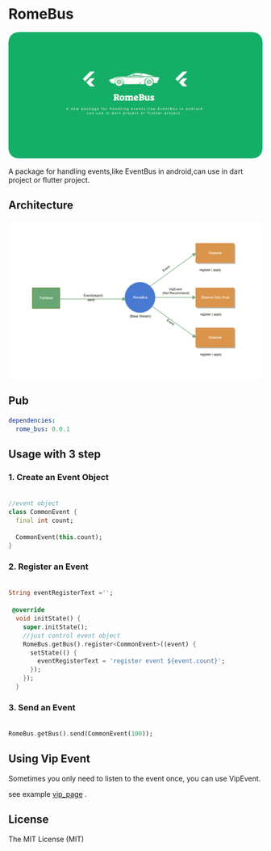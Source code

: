 # RomeBus

<img src="./raw/logo.png" alt="Logo">

A package for handling events,like EventBus in android,can use in dart project or flutter project.

## Architecture

<img src="./raw/architecture.png" alt="architecture">

## Pub

```yaml
dependencies:
  rome_bus: 0.0.1
```

## Usage with 3 step

### 1. Create an Event Object 

```dart

//event object
class CommonEvent {
  final int count;

  CommonEvent(this.count);
}

```

### 2. Register an Event

```dart

String eventRegisterText ='';

 @override
  void initState() {
    super.initState();
    //just control event object
    RomeBus.getBus().register<CommonEvent>((event) {
      setState(() {
        eventRegisterText = 'register event ${event.count}';
      });
    });
  }
```

### 3. Send an Event

```dart

RomeBus.getBus().send(CommonEvent(100));

```

## Using Vip Event

Sometimes you only need to listen to the event once, you can use VipEvent.

see example [vip_page](https://github.com/wei-spring/rome_bus/blob/master/example/lib/page/vip_page.dart) .

License
----

The MIT License (MIT)





